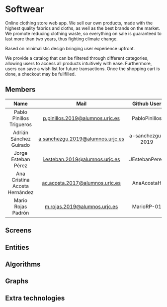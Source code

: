 # Softwear

Online clothing store web app. We sell our own products, made with the highest quality fabrics and cloths, as well as the best brands on the market. We promote reducing clothing waste, so everything on sale is guaranteed to last more than two years, thus fighting climate change.

Based on minimalistic design bringing user experience upfront.

We provide a catalog that can be filtered through different categories, allowing users to access all products intuitively with ease. Furthermore, users can save a wish list for future transactions. Once the shopping cart is done, a checkout may be fullfilled.


## Members

|            **Name**           |             **Mail**             |  **Github User** |
|:-----------------------------:|:--------------------------------:|:----------------:|
| Pablo Pinillos Trigueros      | p.pinillos.2019@alumnos.urjc.es  | PabloPinillos    |
| Adrián Sánchez Guirado        | a.sanchezgu.2019@alumnos.urjc.es | a-sanchezgu-2019 |
| Jorge Esteban Pérez           | j.esteban.2019@alumnos.urjc.es   | JEstebanPerez    |
| Ana Cristina Acosta Hernández | ac.acosta.2017@alumnos.urjc.es   | AnaAcostaH       |
| Mario Rojas Padrón            | m.rojas.2019@alumnos.urjc.es     | MarioRP-01       |


## Screens



## Entities

## Algorithms

## Graphs

## Extra technologies
